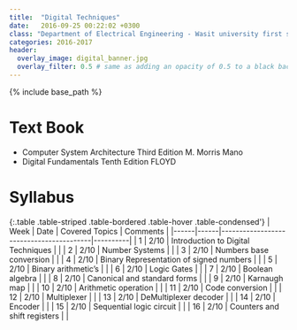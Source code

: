 ```yaml
---
title:  "Digital Techniques"
date:   2016-09-25 00:22:02 +0300
class: "Department of Electrical Engineering - Wasit university first stage"
categories: 2016-2017
header:
  overlay_image: digital_banner.jpg
  overlay_filter: 0.5 # same as adding an opacity of 0.5 to a black background
---
```


{% include base_path %}

# Text Book
 * Computer System Architecture Third Edition M. Morris Mano
 * Digital Fundamentals  Tenth Edition   FLOYD

# Syllabus

{:.table .table-striped .table-bordered .table-hover .table-condensed'}
| Week | Date | Covered Topics                          | Comments |
|------|------|-----------------------------------------|----------|
| 1    | 2/10 | Introduction to Digital Techniques      |          |
| 2    | 2/10 | Number Systems                          |          |
| 3    | 2/10 | Numbers base conversion                 |          |
| 4    | 2/10 | Binary Representation of signed numbers |          |
| 5    | 2/10 | Binary arithmetic’s                     |          |
| 6    | 2/10 | Logic Gates                             |          |
| 7    | 2/10 | Boolean algebra                         |          |
| 8    | 2/10 | Canonical and standard forms            |          |
| 9    | 2/10 | Karnaugh map                            |          |
| 10   | 2/10 | Arithmetic operation                    |          |
| 11   | 2/10 | Code conversion                         |          |
| 12   | 2/10 | Multiplexer                             |          |
| 13   | 2/10 | DeMultiplexer decoder                   |          |
| 14   | 2/10 | Encoder                                 |          |
| 15   | 2/10 | Sequential logic circuit                |          |
| 16   | 2/10 | Counters and shift registers            |          |
